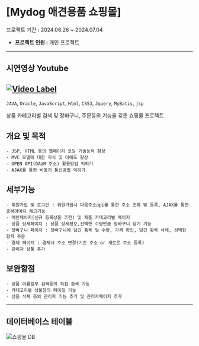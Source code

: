 # **[Mydog 애견용품 쇼핑몰]**
프로젝트 기간 : 2024.06.26 ~ 2024.07.04
- **프로젝트 인원 :** 개인 프로젝트
---
## 시연영상 Youtube
[![Video Label](http://img.youtube.com/vi/WydKeM5VnOU/0.jpg)](https://www.youtube.com/watch?v=WydKeM5VnOU)
---
`JAVA`, `Oracle`, `JavaScript`, `Html`, `CSS3`, `Jquery`, `MyBatis`, `jsp`

상품 카테고리별 검색 및 장바구니, 주문등의 기능을 갖춘 쇼핑몰 프로젝트
## **개요 및 목적**
    - JSP, HTML 등의 웹페이지 코딩 기술능력 향상
    - MVC 모델에 대한 지식 및 이해도 향상
    - OPEN API(DAUM 주소) 활용방법 익히기
    - AJAX를 통한 비동기 통신방법 익히기
## **세부기능**
    - 회원가입 및 로그인 : 회원가입시 다음주소api를 통한 주소 조회 및 등록, AJAX를 통한 중복아이디 체크기능
    - 메인페이지(신규 등록상품 추천) 및 제품 카테고리별 페이지
    - 상품 상세페이지 : 상품 상세정보,선택한 수량만큼 장바구니 담기 기능
    - 장바구니 페이지 : 장바구니에 담긴 품목 및 수량, 가격 확인, 담긴 항목 삭제, 선택한 항목 주문
    - 결제 페이지 : 결제시 주소 변경(기존 주소 or 새로운 주소 등록)
    - 관리자 상품 추가
## **보완할점**
    - 상품 이름일부 검색등의 직접 검색 기능
    - 카테고리별 상품창의 페이징 기능
    - 상품 삭제 등의 관리자 기능 추가 및 관리자페이지 추가
            


---
## 데이터베이스 테이블
![쇼핑몰 DB](https://github.com/user-attachments/assets/304e0ec1-655c-403b-8cbe-a2a96f4ce51b)


<!-- ## AJAX를 통한 비동기 통신(로그인 중복 체크) -->
